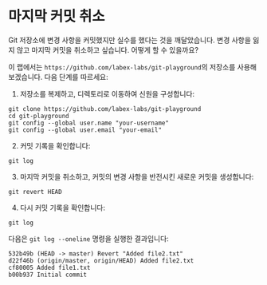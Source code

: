 # 마지막 커밋 취소

Git 저장소에 변경 사항을 커밋했지만 실수를 했다는 것을 깨달았습니다. 변경 사항을 잃지 않고 마지막 커밋을 취소하고 싶습니다. 어떻게 할 수 있을까요?

이 랩에서는 `https://github.com/labex-labs/git-playground`의 저장소를 사용해 보겠습니다. 다음 단계를 따르세요:

1. 저장소를 복제하고, 디렉토리로 이동하여 신원을 구성합니다:

```shell
git clone https://github.com/labex-labs/git-playground
cd git-playground
git config --global user.name "your-username"
git config --global user.email "your-email"
```

2. 커밋 기록을 확인합니다:

```shell
git log
```

3. 마지막 커밋을 취소하고, 커밋의 변경 사항을 반전시킨 새로운 커밋을 생성합니다:

```shell
git revert HEAD
```

4. 다시 커밋 기록을 확인합니다:

```shell
git log
```

다음은 `git log --oneline` 명령을 실행한 결과입니다:

```shell
532b49b (HEAD -> master) Revert "Added file2.txt"
d22f46b (origin/master, origin/HEAD) Added file2.txt
cf80005 Added file1.txt
b00b937 Initial commit
```
